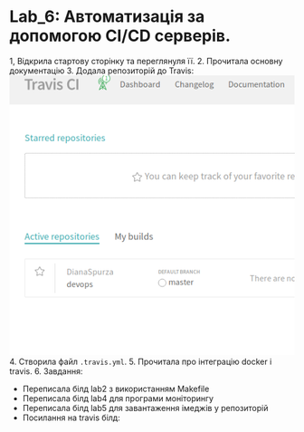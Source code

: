 # Lab_6: Автоматизація за допомогою CI/CD серверів.

1, Відкрила стартову сторінку та переглянуля її.
2. Прочитала основну документацію
3. Додала репозиторій до Travis:
![](dashboard.png)
4. Створила файл `.travis.yml`.
5. Прочитала про інтеграцію docker і travis.
6. Завдання:
- Переписала білд lab2 з використанням Makefile
- Переписала білд lab4 для програми моніторингу
- Переписала білд lab5 для завантаження імеджів у репозиторій
- Посилання на travis білд: 